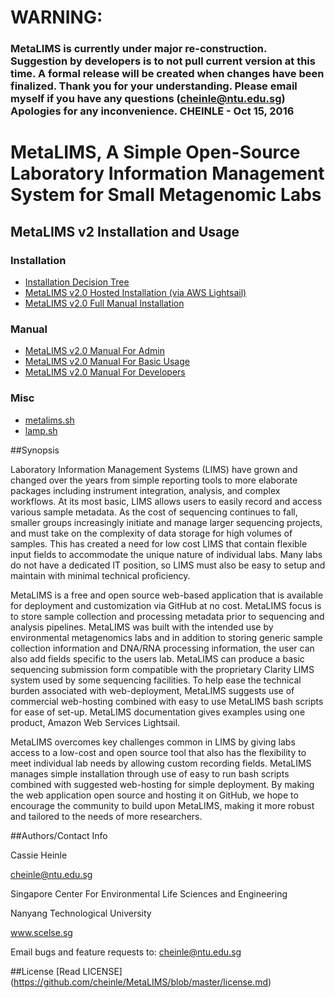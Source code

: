 
# WARNING: 
### MetaLIMS is currently under major re-construction. Suggestion by developers is to not pull current version at this time. A formal release will be created when changes have been finalized. Thank you for your understanding. Please email myself if you have any questions (cheinle@ntu.edu.sg) Apologies for any inconvenience. CHEINLE - Oct 15, 2016 


# MetaLIMS, A Simple Open-Source Laboratory Information Management System for Small Metagenomic Labs

## MetaLIMS v2 Installation and Usage
### Installation
*    [Installation Decision Tree](https://github.com/cheinle/MetaLIMS/wiki/installation-decision-tree)
*    [MetaLIMS v2.0 Hosted Installation (via AWS Lightsail)](https://github.com/cheinle/MetaLIMS/wiki/MetaLIMS--v2.0-Hosted-Installation-(via-AWS-Lightsail))
*    [MetaLIMS v2.0 Full Manual Installation](https://github.com/cheinle/MetaLIMS/wiki/MetaLIMS--v2.0-Full-Manual-Installation)

### Manual
*    [MetaLIMS v2.0 Manual For Admin](https://github.com/cheinle/MetaLIMS/wiki/MetaLIMS-v2.0-Manual-For-Admin)
*    [MetaLIMS v2.0 Manual For Basic Usage](https://github.com/cheinle/MetaLIMS/wiki/MetaLIMS-v2.0-Manual-For-Basic-Usage)
*    [MetaLIMS v2.0 Manual For Developers](https://github.com/cheinle/MetaLIMS/wiki/MetaLIMS-v2.0-Manual-For-Developers)

### Misc   
*    [metalims.sh](https://github.com/cheinle/MetaLIMS/wiki/metalims.sh)
*    [lamp.sh](https://github.com/cheinle/MetaLIMS/wiki/lamp.sh)

##Synopsis

Laboratory Information Management Systems (LIMS) have grown and changed over the years from simple reporting tools to more elaborate packages including instrument integration, analysis, and complex workflows. At its most basic, LIMS allows users to easily record and access various sample metadata. As the cost of sequencing continues to fall, smaller groups increasingly initiate and manage larger sequencing projects, and must take on the complexity of data storage for high volumes of samples. This has created a need for low cost LIMS that contain flexible input fields to accommodate the unique nature of individual labs. Many labs do not have a dedicated IT position, so LIMS must also be easy to setup and maintain with minimal technical proficiency. 
 
MetaLIMS is a free and open source web-based application that is available for deployment and customization via GitHub at no cost. MetaLIMS focus is to store sample collection and processing metadata prior to sequencing and analysis pipelines. MetaLIMS was built with the intended use by environmental metagenomics labs and in addition to storing generic sample collection information and DNA/RNA processing information, the user can also add fields specific to the users lab. MetaLIMS can produce a basic sequencing submission form compatible with the proprietary Clarity LIMS system used by some sequencing facilities. To help ease the technical burden associated with web-deployment, MetaLIMS suggests use of commercial web-hosting combined with easy to use MetaLIMS bash scripts for ease of set-up. MetaLIMS documentation gives examples using one product, Amazon Web Services Lightsail.
 
MetaLIMS overcomes key challenges common in LIMS by giving labs access to a low-cost and open source tool that also has the flexibility to meet individual lab needs by allowing custom recording fields. MetaLIMS manages simple installation through use of easy to run bash scripts combined with suggested web-hosting for simple deployment. By making the web application open source and hosting it on GitHub, we hope to encourage the community to build upon MetaLIMS, making it more robust and tailored to the needs of more researchers. 

##Authors/Contact Info

Cassie Heinle

cheinle@ntu.edu.sg

Singapore Center For Environmental Life Sciences and Engineering

Nanyang Technological University

www.scelse.sg

Email bugs and feature requests to: cheinle@ntu.edu.sg


##License
[Read LICENSE] (https://github.com/cheinle/MetaLIMS/blob/master/license.md)



